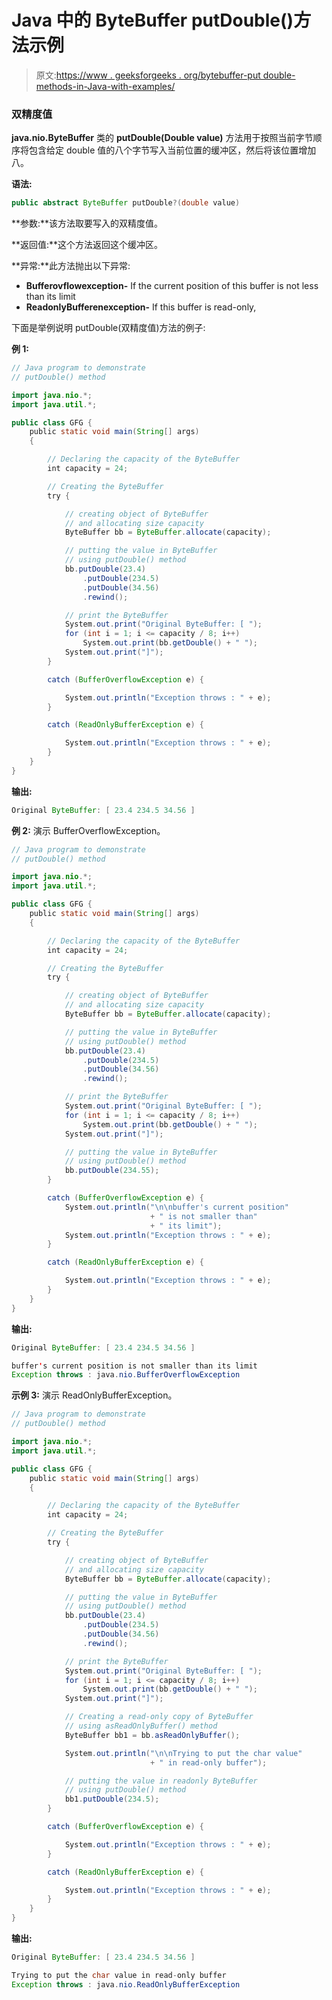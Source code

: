 # Java 中的 ByteBuffer putDouble()方法示例

> 原文:[https://www . geeksforgeeks . org/bytebuffer-put double-methods-in-Java-with-examples/](https://www.geeksforgeeks.org/bytebuffer-putdouble-methods-in-java-with-examples/)

### 双精度值

**java.nio.ByteBuffer** 类的 **putDouble(Double value)** 方法用于按照当前字节顺序将包含给定 double 值的八个字节写入当前位置的缓冲区，然后将该位置增加八。

**语法:**

```java
public abstract ByteBuffer putDouble?(double value)
```

**参数:**该方法取要写入的双精度值。

**返回值:**这个方法返回这个缓冲区。

**异常:**此方法抛出以下异常:

*   **Bufferovflowexception-** If the current position of this buffer is not less than its limit
*   **ReadonlyBufferenexception-** If this buffer is read-only,

下面是举例说明 putDouble(双精度值)方法的例子:

**例 1:**

```java
// Java program to demonstrate
// putDouble() method

import java.nio.*;
import java.util.*;

public class GFG {
    public static void main(String[] args)
    {

        // Declaring the capacity of the ByteBuffer
        int capacity = 24;

        // Creating the ByteBuffer
        try {

            // creating object of ByteBuffer
            // and allocating size capacity
            ByteBuffer bb = ByteBuffer.allocate(capacity);

            // putting the value in ByteBuffer
            // using putDouble() method
            bb.putDouble(23.4)
                .putDouble(234.5)
                .putDouble(34.56)
                .rewind();

            // print the ByteBuffer
            System.out.print("Original ByteBuffer: [ ");
            for (int i = 1; i <= capacity / 8; i++)
                System.out.print(bb.getDouble() + " ");
            System.out.print("]");
        }

        catch (BufferOverflowException e) {

            System.out.println("Exception throws : " + e);
        }

        catch (ReadOnlyBufferException e) {

            System.out.println("Exception throws : " + e);
        }
    }
}
```

**输出:**

```java
Original ByteBuffer: [ 23.4 234.5 34.56 ]

```

**例 2:** 演示 BufferOverflowException。

```java
// Java program to demonstrate
// putDouble() method

import java.nio.*;
import java.util.*;

public class GFG {
    public static void main(String[] args)
    {

        // Declaring the capacity of the ByteBuffer
        int capacity = 24;

        // Creating the ByteBuffer
        try {

            // creating object of ByteBuffer
            // and allocating size capacity
            ByteBuffer bb = ByteBuffer.allocate(capacity);

            // putting the value in ByteBuffer
            // using putDouble() method
            bb.putDouble(23.4)
                .putDouble(234.5)
                .putDouble(34.56)
                .rewind();

            // print the ByteBuffer
            System.out.print("Original ByteBuffer: [ ");
            for (int i = 1; i <= capacity / 8; i++)
                System.out.print(bb.getDouble() + " ");
            System.out.print("]");

            // putting the value in ByteBuffer
            // using putDouble() method
            bb.putDouble(234.55);
        }

        catch (BufferOverflowException e) {
            System.out.println("\n\nbuffer's current position"
                               + " is not smaller than"
                               + " its limit");
            System.out.println("Exception throws : " + e);
        }

        catch (ReadOnlyBufferException e) {

            System.out.println("Exception throws : " + e);
        }
    }
}
```

**输出:**

```java
Original ByteBuffer: [ 23.4 234.5 34.56 ]

buffer's current position is not smaller than its limit
Exception throws : java.nio.BufferOverflowException

```

**示例 3:** 演示 ReadOnlyBufferException。

```java
// Java program to demonstrate
// putDouble() method

import java.nio.*;
import java.util.*;

public class GFG {
    public static void main(String[] args)
    {

        // Declaring the capacity of the ByteBuffer
        int capacity = 24;

        // Creating the ByteBuffer
        try {

            // creating object of ByteBuffer
            // and allocating size capacity
            ByteBuffer bb = ByteBuffer.allocate(capacity);

            // putting the value in ByteBuffer
            // using putDouble() method
            bb.putDouble(23.4)
                .putDouble(234.5)
                .putDouble(34.56)
                .rewind();

            // print the ByteBuffer
            System.out.print("Original ByteBuffer: [ ");
            for (int i = 1; i <= capacity / 8; i++)
                System.out.print(bb.getDouble() + " ");
            System.out.print("]");

            // Creating a read-only copy of ByteBuffer
            // using asReadOnlyBuffer() method
            ByteBuffer bb1 = bb.asReadOnlyBuffer();

            System.out.println("\n\nTrying to put the char value"
                               + " in read-only buffer");

            // putting the value in readonly ByteBuffer
            // using putDouble() method
            bb1.putDouble(234.5);
        }

        catch (BufferOverflowException e) {

            System.out.println("Exception throws : " + e);
        }

        catch (ReadOnlyBufferException e) {

            System.out.println("Exception throws : " + e);
        }
    }
}
```

**输出:**

```java
Original ByteBuffer: [ 23.4 234.5 34.56 ]

Trying to put the char value in read-only buffer
Exception throws : java.nio.ReadOnlyBufferException

```